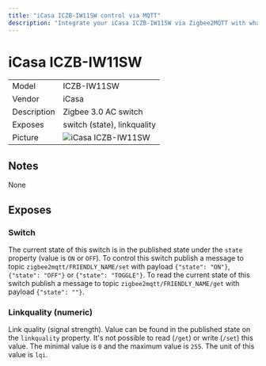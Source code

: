 ```yaml
---
title: "iCasa ICZB-IW11SW control via MQTT"
description: "Integrate your iCasa ICZB-IW11SW via Zigbee2MQTT with whatever smart home infrastructure you are using without the vendors bridge or gateway."
---
```


<!-- !!!! -->
<!-- ATTENTION: This file is auto-generated through docgen! -->
<!-- You can only edit the "## Notes"-Section. -->
<!-- !!!! -->

# iCasa ICZB-IW11SW

|     |     |
|-----|-----|
| Model | ICZB-IW11SW  |
| Vendor  | iCasa  |
| Description | Zigbee 3.0 AC switch |
| Exposes | switch (state), linkquality |
| Picture | ![iCasa ICZB-IW11SW](https://psi-4ward.github.io/zigbee2mqtt-docs/images/devices/ICZB-IW11SW.jpg) |


## Notes

None



## Exposes

### Switch 
The current state of this switch is in the published state under the `state` property (value is `ON` or `OFF`).
To control this switch publish a message to topic `zigbee2mqtt/FRIENDLY_NAME/set` with payload `{"state": "ON"}`, `{"state": "OFF"}` or `{"state": "TOGGLE"}`.
To read the current state of this switch publish a message to topic `zigbee2mqtt/FRIENDLY_NAME/get` with payload `{"state": ""}`.

### Linkquality (numeric)
Link quality (signal strength).
Value can be found in the published state on the `linkquality` property.
It's not possible to read (`/get`) or write (`/set`) this value.
The minimal value is `0` and the maximum value is `255`.
The unit of this value is `lqi`.

